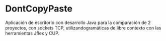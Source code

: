 # DontCopyPaste
Aplicación de escritorio con desarrollo Java para la 
comparación de 2 proyectos, con sockets TCP, 
utilizandogramáticas de libre contexto con las herramientas
Jflex y CUP.
